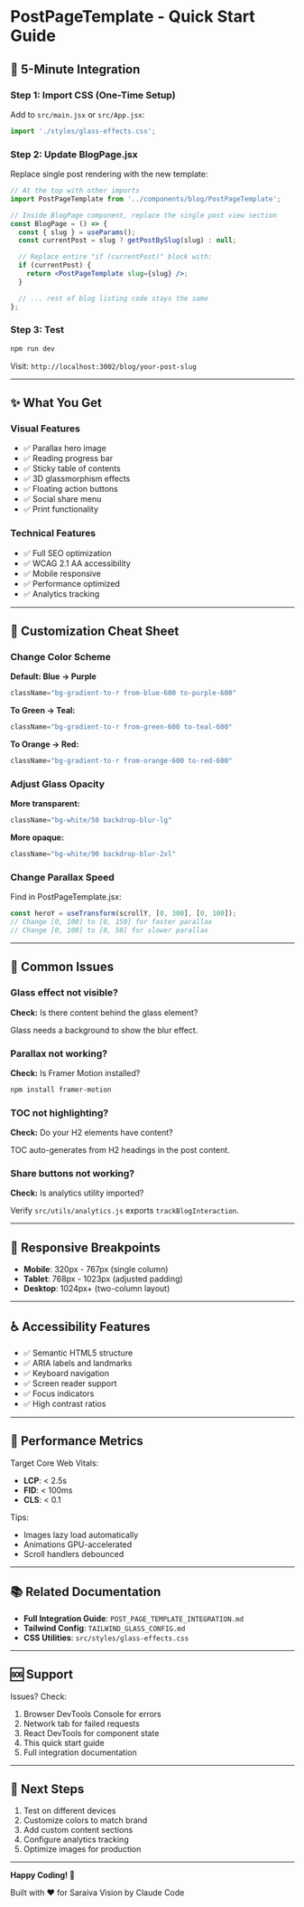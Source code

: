 # PostPageTemplate - Quick Start Guide

## 🚀 5-Minute Integration

### Step 1: Import CSS (One-Time Setup)

Add to `src/main.jsx` or `src/App.jsx`:

```jsx
import './styles/glass-effects.css';
```

### Step 2: Update BlogPage.jsx

Replace single post rendering with the new template:

```jsx
// At the top with other imports
import PostPageTemplate from '../components/blog/PostPageTemplate';

// Inside BlogPage component, replace the single post view section
const BlogPage = () => {
  const { slug } = useParams();
  const currentPost = slug ? getPostBySlug(slug) : null;

  // Replace entire "if (currentPost)" block with:
  if (currentPost) {
    return <PostPageTemplate slug={slug} />;
  }

  // ... rest of blog listing code stays the same
};
```

### Step 3: Test

```bash
npm run dev
```

Visit: `http://localhost:3002/blog/your-post-slug`

---

## ✨ What You Get

### Visual Features
- ✅ Parallax hero image
- ✅ Reading progress bar
- ✅ Sticky table of contents
- ✅ 3D glassmorphism effects
- ✅ Floating action buttons
- ✅ Social share menu
- ✅ Print functionality

### Technical Features
- ✅ Full SEO optimization
- ✅ WCAG 2.1 AA accessibility
- ✅ Mobile responsive
- ✅ Performance optimized
- ✅ Analytics tracking

---

## 🎨 Customization Cheat Sheet

### Change Color Scheme

**Default: Blue → Purple**
```jsx
className="bg-gradient-to-r from-blue-600 to-purple-600"
```

**To Green → Teal:**
```jsx
className="bg-gradient-to-r from-green-600 to-teal-600"
```

**To Orange → Red:**
```jsx
className="bg-gradient-to-r from-orange-600 to-red-600"
```

### Adjust Glass Opacity

**More transparent:**
```jsx
className="bg-white/50 backdrop-blur-lg"
```

**More opaque:**
```jsx
className="bg-white/90 backdrop-blur-2xl"
```

### Change Parallax Speed

Find in PostPageTemplate.jsx:
```jsx
const heroY = useTransform(scrollY, [0, 300], [0, 100]);
// Change [0, 100] to [0, 150] for faster parallax
// Change [0, 100] to [0, 50] for slower parallax
```

---

## 🐛 Common Issues

### Glass effect not visible?

**Check:** Is there content behind the glass element?

Glass needs a background to show the blur effect.

### Parallax not working?

**Check:** Is Framer Motion installed?

```bash
npm install framer-motion
```

### TOC not highlighting?

**Check:** Do your H2 elements have content?

TOC auto-generates from H2 headings in the post content.

### Share buttons not working?

**Check:** Is analytics utility imported?

Verify `src/utils/analytics.js` exports `trackBlogInteraction`.

---

## 📱 Responsive Breakpoints

- **Mobile**: 320px - 767px (single column)
- **Tablet**: 768px - 1023px (adjusted padding)
- **Desktop**: 1024px+ (two-column layout)

---

## ♿ Accessibility Features

- ✅ Semantic HTML5 structure
- ✅ ARIA labels and landmarks
- ✅ Keyboard navigation
- ✅ Screen reader support
- ✅ Focus indicators
- ✅ High contrast ratios

---

## 🎯 Performance Metrics

Target Core Web Vitals:
- **LCP**: < 2.5s
- **FID**: < 100ms
- **CLS**: < 0.1

Tips:
- Images lazy load automatically
- Animations GPU-accelerated
- Scroll handlers debounced

---

## 📚 Related Documentation

- **Full Integration Guide**: `POST_PAGE_TEMPLATE_INTEGRATION.md`
- **Tailwind Config**: `TAILWIND_GLASS_CONFIG.md`
- **CSS Utilities**: `src/styles/glass-effects.css`

---

## 🆘 Support

Issues? Check:
1. Browser DevTools Console for errors
2. Network tab for failed requests
3. React DevTools for component state
4. This quick start guide
5. Full integration documentation

---

## 🎉 Next Steps

1. Test on different devices
2. Customize colors to match brand
3. Add custom content sections
4. Configure analytics tracking
5. Optimize images for production

---

**Happy Coding! 🚀**

Built with ❤️ for Saraiva Vision by Claude Code
